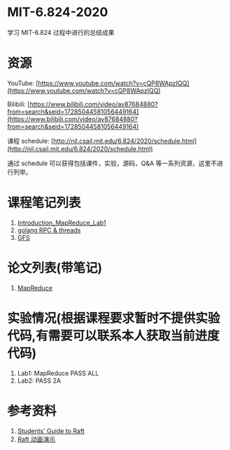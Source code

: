 # MIT-6.824-2020
学习 MIT-6.824 过程中进行的总结成果

# 资源
YouTube: [https://www.youtube.com/watch?v=cQP8WApzIQQ](https://www.youtube.com/watch?v=cQP8WApzIQQ)

Bilibili: [https://www.bilibili.com/video/av87684880?from=search&seid=17285044581056449164](https://www.bilibili.com/video/av87684880?from=search&seid=17285044581056449164)

课程 schedule: [http://nil.csail.mit.edu/6.824/2020/schedule.html](http://nil.csail.mit.edu/6.824/2020/schedule.html)

通过 schedule 可以获得包括课件，实验，源码，Q&A 等一系列资源，这里不进行列举。

# 课程笔记列表

1. [Introduction_MapReduce_Lab1](https://github.com/nercoeus/MIT-6.824-2020-Distributed-Systems/blob/master/StudyNotes/%E7%AC%AC%E4%B8%80%E8%8A%82:Introduction_MapReduce_Lab1.md)
2. [golang RPC & threads](https://github.com/nercoeus/MIT-6.824-2020-Distributed-Systems/blob/master/StudyNotes/%E7%AC%AC%E4%BA%8C%E8%8A%82:RPC%26threads.md)
3. [GFS](https://github.com/nercoeus/MIT6.824-2020-Distributed-Systems/blob/master/StudyNotes/%E7%AC%AC%E4%B8%89%E8%8A%82:GFS.md)

# 论文列表(带笔记)

1. [MapReduce](https://github.com/nercoeus/MIT-6.824-2020-Distributed-Systems/blob/master/Documents/mapreduce.pdf)


# 实验情况(根据课程要求暂时不提供实验代码,有需要可以联系本人获取当前进度代码)

1. Lab1: MapReduce PASS ALL
2. Lab2: PASS 2A

# 参考资料

1. [Students' Guide to Raft](https://thesquareplanet.com/blog/students-guide-to-raft/)
2. [Raft 动画演示](http://thesecretlivesofdata.com/raft/)
